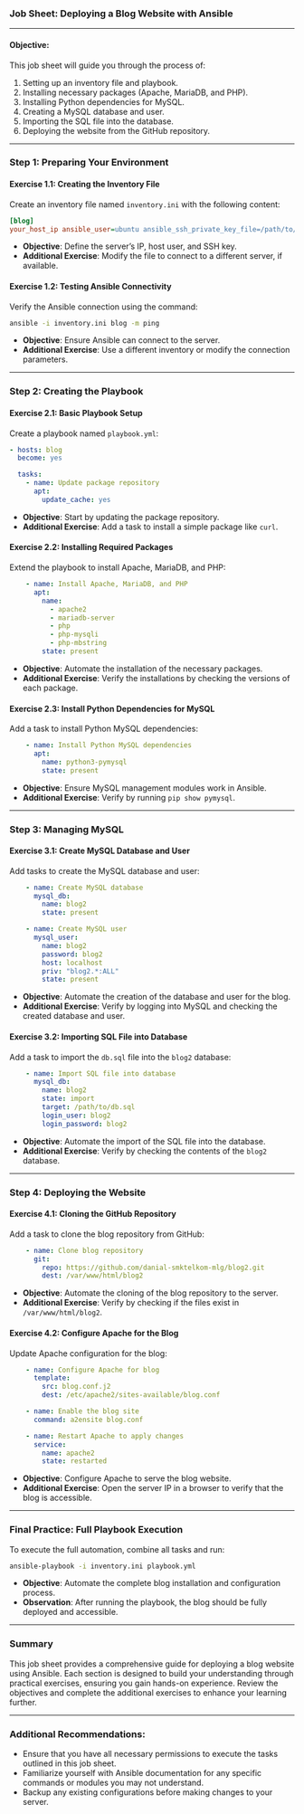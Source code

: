 ### **Job Sheet: Deploying a Blog Website with Ansible**

---

#### **Objective:**
This job sheet will guide you through the process of:
1. Setting up an inventory file and playbook.
2. Installing necessary packages (Apache, MariaDB, and PHP).
3. Installing Python dependencies for MySQL.
4. Creating a MySQL database and user.
5. Importing the SQL file into the database.
6. Deploying the website from the GitHub repository.

---

### **Step 1: Preparing Your Environment**

#### **Exercise 1.1: Creating the Inventory File**

Create an inventory file named `inventory.ini` with the following content:
```ini
[blog]
your_host_ip ansible_user=ubuntu ansible_ssh_private_key_file=/path/to/private/key.pem
```
- **Objective**: Define the server’s IP, host user, and SSH key.
- **Additional Exercise**: Modify the file to connect to a different server, if available.

#### **Exercise 1.2: Testing Ansible Connectivity**

Verify the Ansible connection using the command:
```bash
ansible -i inventory.ini blog -m ping
```
- **Objective**: Ensure Ansible can connect to the server.
- **Additional Exercise**: Use a different inventory or modify the connection parameters.

---

### **Step 2: Creating the Playbook**

#### **Exercise 2.1: Basic Playbook Setup**

Create a playbook named `playbook.yml`:
```yaml
- hosts: blog
  become: yes

  tasks:
    - name: Update package repository
      apt:
        update_cache: yes
```
- **Objective**: Start by updating the package repository.
- **Additional Exercise**: Add a task to install a simple package like `curl`.

#### **Exercise 2.2: Installing Required Packages**

Extend the playbook to install Apache, MariaDB, and PHP:
```yaml
    - name: Install Apache, MariaDB, and PHP
      apt:
        name:
          - apache2
          - mariadb-server
          - php
          - php-mysqli
          - php-mbstring
        state: present
```
- **Objective**: Automate the installation of the necessary packages.
- **Additional Exercise**: Verify the installations by checking the versions of each package.

#### **Exercise 2.3: Install Python Dependencies for MySQL**

Add a task to install Python MySQL dependencies:
```yaml
    - name: Install Python MySQL dependencies
      apt:
        name: python3-pymysql
        state: present
```
- **Objective**: Ensure MySQL management modules work in Ansible.
- **Additional Exercise**: Verify by running `pip show pymysql`.

---

### **Step 3: Managing MySQL**

#### **Exercise 3.1: Create MySQL Database and User**

Add tasks to create the MySQL database and user:
```yaml
    - name: Create MySQL database
      mysql_db:
        name: blog2
        state: present

    - name: Create MySQL user
      mysql_user:
        name: blog2
        password: blog2
        host: localhost
        priv: "blog2.*:ALL"
        state: present
```
- **Objective**: Automate the creation of the database and user for the blog.
- **Additional Exercise**: Verify by logging into MySQL and checking the created database and user.

#### **Exercise 3.2: Importing SQL File into Database**

Add a task to import the `db.sql` file into the `blog2` database:
```yaml
    - name: Import SQL file into database
      mysql_db:
        name: blog2
        state: import
        target: /path/to/db.sql
        login_user: blog2
        login_password: blog2
```
- **Objective**: Automate the import of the SQL file into the database.
- **Additional Exercise**: Verify by checking the contents of the `blog2` database.

---

### **Step 4: Deploying the Website**

#### **Exercise 4.1: Cloning the GitHub Repository**

Add a task to clone the blog repository from GitHub:
```yaml
    - name: Clone blog repository
      git:
        repo: https://github.com/danial-smktelkom-mlg/blog2.git
        dest: /var/www/html/blog2
```
- **Objective**: Automate the cloning of the blog repository to the server.
- **Additional Exercise**: Verify by checking if the files exist in `/var/www/html/blog2`.

#### **Exercise 4.2: Configure Apache for the Blog**

Update Apache configuration for the blog:
```yaml
    - name: Configure Apache for blog
      template:
        src: blog.conf.j2
        dest: /etc/apache2/sites-available/blog.conf

    - name: Enable the blog site
      command: a2ensite blog.conf

    - name: Restart Apache to apply changes
      service:
        name: apache2
        state: restarted
```
- **Objective**: Configure Apache to serve the blog website.
- **Additional Exercise**: Open the server IP in a browser to verify that the blog is accessible.

---

### **Final Practice: Full Playbook Execution**

To execute the full automation, combine all tasks and run:
```bash
ansible-playbook -i inventory.ini playbook.yml
```
- **Objective**: Automate the complete blog installation and configuration process.
- **Observation**: After running the playbook, the blog should be fully deployed and accessible.

---

### **Summary**

This job sheet provides a comprehensive guide for deploying a blog website using Ansible. Each section is designed to build your understanding through practical exercises, ensuring you gain hands-on experience. Review the objectives and complete the additional exercises to enhance your learning further.

---

### **Additional Recommendations:**

- Ensure that you have all necessary permissions to execute the tasks outlined in this job sheet.
- Familiarize yourself with Ansible documentation for any specific commands or modules you may not understand.
- Backup any existing configurations before making changes to your server.
